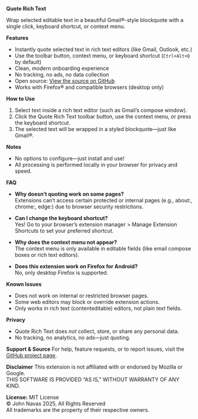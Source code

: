 **Quote Rich Text**

Wrap selected editable text in a beautiful Gmail®-style blockquote with a single click, keyboard shortcut, or context menu.

**Features**
- Instantly quote selected text in rich text editors (like Gmail, Outlook, etc.)
- Use the toolbar button, context menu, or keyboard shortcut (`Ctrl+Alt+Q` by default)
- Clean, modern onboarding experience
- No tracking, no ads, no data collection
- Open source: [View the source on GitHub](https://github.com/JNavas2/Quote-Rich-Text)
- Works with Firefox® and compatible browsers (desktop only)

**How to Use**
1. Select text inside a rich text editor (such as Gmail’s compose window).
2. Click the Quote Rich Text toolbar button, use the context menu, or press the keyboard shortcut.
3. The selected text will be wrapped in a styled blockquote—just like Gmail®.

**Notes**
- No options to configure—just install and use!
- All processing is performed locally in your browser for privacy and speed.

**FAQ**

- **Why doesn’t quoting work on some pages?**  
  Extensions can’t access certain protected or internal pages (e.g., about:, chrome:, edge:) due to browser security restrictions.

- **Can I change the keyboard shortcut?**  
  Yes! Go to your browser’s extension manager > Manage Extension Shortcuts to set your preferred shortcut.

- **Why does the context menu not appear?**  
  The context menu is only available in editable fields (like email compose boxes or rich text editors).

- **Does this extension work on Firefox for Android?**  
  No, only desktop Firefox is supported.

**Known Issues**
- Does not work on internal or restricted browser pages.
- Some web editors may block or override extension actions.
- Only works in rich text (contenteditable) editors, not plain text fields.

**Privacy**
- Quote Rich Text does *not* collect, store, or share any personal data.
- No tracking, no analytics, no ads—just quoting.

**Support & Source**
For help, feature requests, or to report issues, visit the [GitHub project page](https://github.com/JNavas2/Quote-Rich-Text).

**Disclaimer**
This extension is not affiliated with or endorsed by Mozilla or Google.  
THIS SOFTWARE IS PROVIDED “AS IS,” WITHOUT WARRANTY OF ANY KIND.

**License:** MIT License  
© John Navas 2025, All Rights Reserved  
All trademarks are the property of their respective owners.